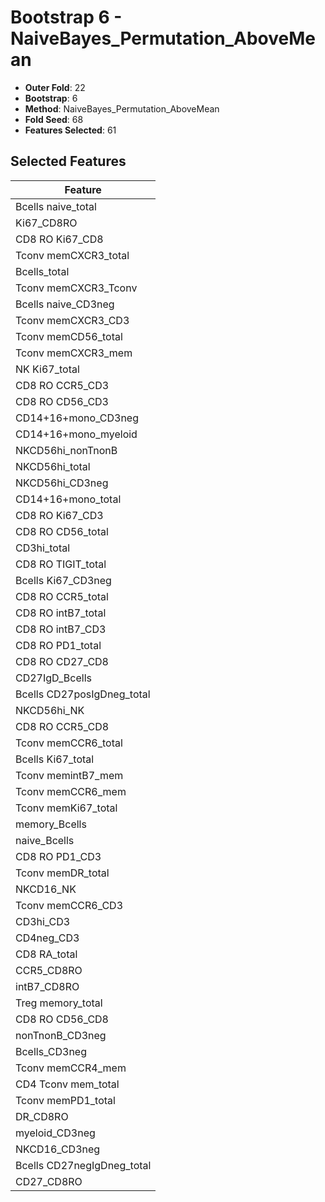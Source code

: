 # Bootstrap 6 - NaiveBayes_Permutation_AboveMean

- **Outer Fold**: 22
- **Bootstrap**: 6
- **Method**: NaiveBayes_Permutation_AboveMean
- **Fold Seed**: 68
- **Features Selected**: 61

## Selected Features

| Feature |
|---------|
| Bcells naive_total |
| Ki67_CD8RO |
| CD8 RO Ki67_CD8 |
| Tconv memCXCR3_total |
| Bcells_total |
| Tconv memCXCR3_Tconv |
| Bcells naive_CD3neg |
| Tconv memCXCR3_CD3 |
| Tconv memCD56_total |
| Tconv memCXCR3_mem |
| NK Ki67_total |
| CD8 RO CCR5_CD3 |
| CD8 RO CD56_CD3 |
| CD14+16+mono_CD3neg |
| CD14+16+mono_myeloid |
| NKCD56hi_nonTnonB |
| NKCD56hi_total |
| NKCD56hi_CD3neg |
| CD14+16+mono_total |
| CD8  RO Ki67_CD3 |
| CD8 RO CD56_total |
| CD3hi_total |
| CD8 RO TIGIT_total |
| Bcells Ki67_CD3neg |
| CD8 RO CCR5_total |
| CD8 RO intB7_total |
| CD8 RO intB7_CD3 |
| CD8 RO PD1_total |
| CD8 RO CD27_CD8 |
| CD27IgD_Bcells |
| Bcells CD27posIgDneg_total |
| NKCD56hi_NK |
| CD8 RO CCR5_CD8 |
| Tconv memCCR6_total |
| Bcells Ki67_total |
| Tconv memintB7_mem |
| Tconv memCCR6_mem |
| Tconv memKi67_total |
| memory_Bcells |
| naive_Bcells |
| CD8 RO PD1_CD3 |
| Tconv memDR_total |
| NKCD16_NK |
| Tconv memCCR6_CD3 |
| CD3hi_CD3 |
| CD4neg_CD3 |
| CD8 RA_total |
| CCR5_CD8RO |
| intB7_CD8RO |
| Treg memory_total |
| CD8 RO CD56_CD8 |
| nonTnonB_CD3neg |
| Bcells_CD3neg |
| Tconv memCCR4_mem |
| CD4 Tconv mem_total |
| Tconv memPD1_total |
| DR_CD8RO |
| myeloid_CD3neg |
| NKCD16_CD3neg |
| Bcells CD27negIgDneg_total |
| CD27_CD8RO |
